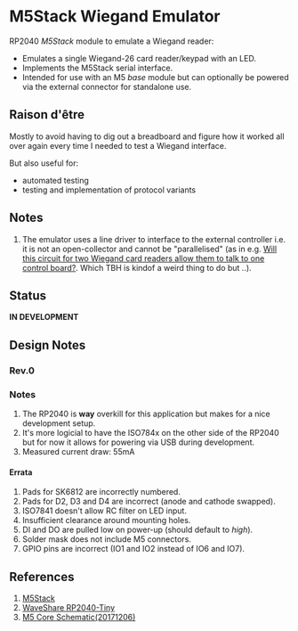 # M5Stack Wiegand Emulator

RP2040 _M5Stack_ module to emulate a Wiegand reader:

- Emulates a single Wiegand-26 card reader/keypad with an LED. 
- Implements the M5Stack serial interface.
- Intended for use with an M5 _base_ module but can optionally be powered via the external connector
  for standalone use.

## Raison d'être

Mostly to avoid having to dig out a breadboard and figure how it worked all over again every time I needed
to test a Wiegand interface.

But also useful for:
- automated testing
- testing and implementation of protocol variants

## Notes

1. The emulator uses a line driver to interface to the external controller i.e. it is not an open-collector
   and cannot be "parallelised" (as in e.g. [Will this circuit for two Wiegand card readers allow them to talk to one control board?](https://electronics.stackexchange.com/questions/535159/will-this-circuit-for-two-wiegand-card-readers-allow-them-to-talk-to-one-control). Which TBH is kindof a weird thing to do but ..).

## Status

**IN DEVELOPMENT**

## Design Notes

### Rev.0

### Notes
1. The RP2040 is **way** overkill for this application but makes for a nice development setup.
2. It's more logicial to have the ISO784x on the other side of the RP2040 but for now it allows for powering via
   USB during development.
3. Measured current draw: 55mA

#### Errata
1. Pads for SK6812 are incorrectly numbered.
2. Pads for D2, D3 and D4 are incorrect (anode and cathode swapped).
3. ISO7841 doesn't allow RC filter on LED input.
4. Insufficient clearance around mounting holes.
5. DI and DO are pulled low on power-up (should default to _high_).
6. Solder mask does not include M5 connectors.
7. GPIO pins are incorrect (IO1 and IO2 instead of IO6 and IO7).

## References

1. [M5Stack](https://m5stack.com)
2. [WaveShare RP2040-Tiny](https://www.waveshare.com/wiki/RP2040-Tiny)
3. [M5 Core Schematic(20171206)](https://m5stack.oss-cn-shenzhen.aliyuncs.com/resource/docs/schematic/Core/M5-Core-Schematic(20171206).pdf)

